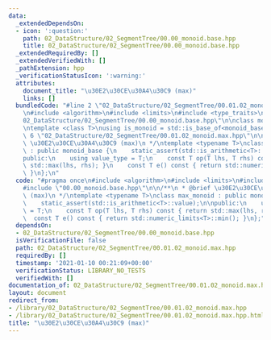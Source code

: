 ```yaml
---
data:
  _extendedDependsOn:
  - icon: ':question:'
    path: 02_DataStructure/02_SegmentTree/00.00_monoid.base.hpp
    title: 02_DataStructure/02_SegmentTree/00.00_monoid.base.hpp
  _extendedRequiredBy: []
  _extendedVerifiedWith: []
  _pathExtension: hpp
  _verificationStatusIcon: ':warning:'
  attributes:
    document_title: "\u30E2\u30CE\u30A4\u30C9 (max)"
    links: []
  bundledCode: "#line 2 \"02_DataStructure/02_SegmentTree/00.01.02_monoid.max.hpp\"\
    \n#include <algorithm>\n#include <limits>\n#include <type_traits>\n#line 3 \"\
    02_DataStructure/02_SegmentTree/00.00_monoid.base.hpp\"\n\nclass monoid_base {};\n\
    \ntemplate <class T>\nusing is_monoid = std::is_base_of<monoid_base, T>;\n#line\
    \ 6 \"02_DataStructure/02_SegmentTree/00.01.02_monoid.max.hpp\"\n\n/**\n * @brief\
    \ \u30E2\u30CE\u30A4\u30C9 (max)\n */\ntemplate <typename T>\nclass max_monoid\
    \ : public monoid_base {\n    static_assert(std::is_arithmetic<T>::value);\n\n\
    public:\n    using value_type = T;\n    const T op(T lhs, T rhs) const { return\
    \ std::max(lhs, rhs); }\n    const T e() const { return std::numeric_limits<T>::min();\
    \ }\n};\n"
  code: "#pragma once\n#include <algorithm>\n#include <limits>\n#include <type_traits>\n\
    #include \"00.00_monoid.base.hpp\"\n\n/**\n * @brief \u30E2\u30CE\u30A4\u30C9\
    \ (max)\n */\ntemplate <typename T>\nclass max_monoid : public monoid_base {\n\
    \    static_assert(std::is_arithmetic<T>::value);\n\npublic:\n    using value_type\
    \ = T;\n    const T op(T lhs, T rhs) const { return std::max(lhs, rhs); }\n  \
    \  const T e() const { return std::numeric_limits<T>::min(); }\n};"
  dependsOn:
  - 02_DataStructure/02_SegmentTree/00.00_monoid.base.hpp
  isVerificationFile: false
  path: 02_DataStructure/02_SegmentTree/00.01.02_monoid.max.hpp
  requiredBy: []
  timestamp: '2021-01-10 00:21:09+00:00'
  verificationStatus: LIBRARY_NO_TESTS
  verifiedWith: []
documentation_of: 02_DataStructure/02_SegmentTree/00.01.02_monoid.max.hpp
layout: document
redirect_from:
- /library/02_DataStructure/02_SegmentTree/00.01.02_monoid.max.hpp
- /library/02_DataStructure/02_SegmentTree/00.01.02_monoid.max.hpp.html
title: "\u30E2\u30CE\u30A4\u30C9 (max)"
---
```

